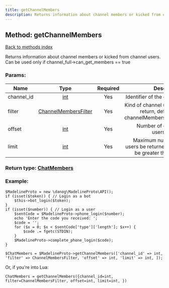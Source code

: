 ```yaml
---
title: getChannelMembers
description: Returns information about channel members or kicked from channel users. Can be used only if channel_full->can_get_members == true
---
```

## Method: getChannelMembers  
[Back to methods index](index.md)


Returns information about channel members or kicked from channel users. Can be used only if channel_full->can_get_members == true

### Params:

| Name     |    Type       | Required | Description |
|----------|:-------------:|:--------:|------------:|
|channel\_id|[int](../types/int.md) | Yes|Identifier of the channel|
|filter|[ChannelMembersFilter](../types/ChannelMembersFilter.md) | Yes|Kind of channel users to return, defaults to channelMembersRecent|
|offset|[int](../types/int.md) | Yes|Number of channel users to skip|
|limit|[int](../types/int.md) | Yes|Maximum number of users be returned, can't be greater than 200|


### Return type: [ChatMembers](../types/ChatMembers.md)

### Example:


```
$MadelineProto = new \danog\MadelineProto\API();
if (isset($token)) { // Login as a bot
    $this->bot_login($token);
}
if (isset($number)) { // Login as a user
    $sentCode = $MadelineProto->phone_login($number);
    echo 'Enter the code you received: ';
    $code = '';
    for ($x = 0; $x < $sentCode['type']['length']; $x++) {
        $code .= fgetc(STDIN);
    }
    $MadelineProto->complete_phone_login($code);
}

$ChatMembers = $MadelineProto->getChannelMembers(['channel_id' => int, 'filter' => ChannelMembersFilter, 'offset' => int, 'limit' => int, ]);
```

Or, if you're into Lua:

```
ChatMembers = getChannelMembers({channel_id=int, filter=ChannelMembersFilter, offset=int, limit=int, })
```

